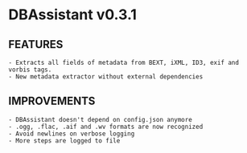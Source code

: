 # DBAssistant v0.3.1

## FEATURES

    - Extracts all fields of metadata from BEXT, iXML, ID3, exif and vorbis tags.
    - New metadata extractor without external dependencies

## IMPROVEMENTS

    - DBAssistant doesn't depend on config.json anymore
    - .ogg, .flac, .aif and .wv formats are now recognized
    - Avoid newlines on verbose logging
    - More steps are logged to file